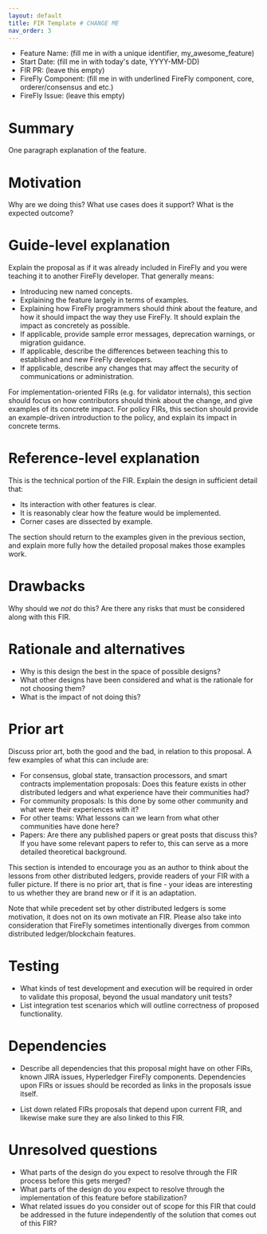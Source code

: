 ```yaml
---
layout: default
title: FIR Template # CHANGE ME
nav_order: 3
---
```


- Feature Name: (fill me in with a unique identifier, my_awesome_feature)
- Start Date: (fill me in with today's date, YYYY-MM-DD)
- FIR PR: (leave this empty)
- FireFly Component: (fill me in with underlined FireFly component, core, orderer/consensus and etc.)
- FireFly Issue: (leave this empty)

# Summary
[summary]: #summary

One paragraph explanation of the feature.

# Motivation
[motivation]: #motivation

Why are we doing this? What use cases does it support? What is the expected
outcome?

# Guide-level explanation
[guide-level-explanation]: #guide-level-explanation

Explain the proposal as if it was already included in FireFly and you were
teaching it to another FireFly developer. That generally means:

- Introducing new named concepts.
- Explaining the feature largely in terms of examples.
- Explaining how FireFly programmers should *think* about the feature, and how
  it should impact the way they use FireFly. It should explain the impact as
  concretely as possible.
- If applicable, provide sample error messages, deprecation warnings, or
  migration guidance.
- If applicable, describe the differences between teaching this to established
  and new FireFly developers.
- If applicable, describe any changes that may affect the security of
  communications or administration.

For implementation-oriented FIRs (e.g. for validator internals), this section
should focus on how contributors should think about the change, and give
examples of its concrete impact. For policy FIRs, this section should provide
an example-driven introduction to the policy, and explain its impact in
concrete terms.

# Reference-level explanation
[reference-level-explanation]: #reference-level-explanation

This is the technical portion of the FIR. Explain the design in sufficient
detail that:

- Its interaction with other features is clear.
- It is reasonably clear how the feature would be implemented.
- Corner cases are dissected by example.

The section should return to the examples given in the previous section, and
explain more fully how the detailed proposal makes those examples work.

# Drawbacks
[drawbacks]: #drawbacks

Why should we *not* do this? Are there any risks that must be considered along with
this FIR. 

# Rationale and alternatives
[alternatives]: #alternatives

- Why is this design the best in the space of possible designs?
- What other designs have been considered and what is the rationale for not
  choosing them?
- What is the impact of not doing this?

# Prior art
[prior-art]: #prior-art

Discuss prior art, both the good and the bad, in relation to this proposal.
A few examples of what this can include are:

- For consensus, global state, transaction processors, and smart contracts
  implementation proposals: Does this feature exists in other distributed
  ledgers and what experience have their communities had?
- For community proposals: Is this done by some other community and what were
  their experiences with it?
- For other teams: What lessons can we learn from what other communities have
  done here?
- Papers: Are there any published papers or great posts that discuss this? If
  you have some relevant papers to refer to, this can serve as a more detailed
  theoretical background.

This section is intended to encourage you as an author to think about the
lessons from other distributed ledgers, provide readers of your FIR with
a fuller picture.  If there is no prior art, that is fine - your ideas are
interesting to us whether they are brand new or if it is an adaptation.

Note that while precedent set by other distributed ledgers is some motivation,
it does not on its own motivate an FIR.  Please also take into consideration
that FireFly sometimes intentionally diverges from common distributed
ledger/blockchain features.

# Testing
[testing]: #testing

- What kinds of test development and execution will be required in order
to validate this proposal, beyond the usual mandatory unit tests?
- List integration test scenarios which will outline correctness of proposed functionality.

# Dependencies
[dependencies]: #dependencies

- Describe all dependencies that this proposal might have on other FIRs, known JIRA issues,
Hyperledger FireFly components.  Dependencies upon FIRs or issues should be recorded as 
links in the proposals issue itself.

- List down related FIRs proposals that depend upon current FIR, and likewise make sure 
they are also linked to this FIR.

# Unresolved questions
[unresolved]: #unresolved-questions

- What parts of the design do you expect to resolve through the FIR process
  before this gets merged?
- What parts of the design do you expect to resolve through the implementation
  of this feature before stabilization?
- What related issues do you consider out of scope for this FIR that could be
  addressed in the future independently of the solution that comes out of this
  FIR?
